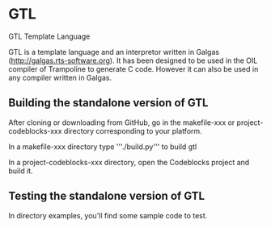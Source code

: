 # GTL
GTL Template Language

GTL is a template language and an interpretor written in Galgas (http://galgas.rts-software.org). It has been designed to be used in the OIL compiler of Trampoline to generate C code. However it can also be used in any compiler written in Galgas.

## Building the standalone version of GTL

After cloning or downloading from GitHub, go in the makefile-xxx or project-codeblocks-xxx directory corresponding to your platform.

In a makefile-xxx directory type '''./build.py''' to build gtl

In a project-codeblocks-xxx directory, open the Codeblocks project and build it.

## Testing the standalone version of GTL

In directory examples, you'll find some sample code to test.